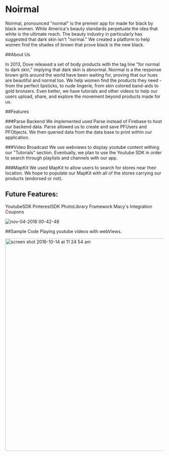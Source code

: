 # Noirmal  

Noirmal, pronounced "normal" is the premeir app for made for black by black women. While America's beauty standards perpetuate the idea that white is the ultimate reach. The beauty industry in particularly has suggested that dark skin isn't "normal." We created a platform to help women find the shades of brown that prove black is the new black. 

##About Us 

In 2013, Dove released a set of body products with the tag line "for normal to dark skin," implying that dark skin is abnormal. Noirmal is a the response brown girls around the world have been waiting for, proving that our hues are beautiful and normal too. We help women find the products they need - from the perfect lipsticks, to nude lingerie, from skin colored band-aids to gold bronzers. Even better, we have tutorials and other videos to help our users upload, share, and explore the movement beyond products made for us. 

##Features

###Parse Backend
We implemented used Parse instead of Firebase to host our backend data. Parse allowed us to create and save PFUsers and PFObjects. We then queried data from the data base to print within our application.

###Video Broadcast
We use webviews to display youtube content withing our "Tutorials" section. Eventually, we plan to use the Youtube SDK in order to search through playlists and channels with our app. 

###MapKit 
We used MapKit to allow users to search for stores near their location. We hope to populate our MapKit with all of the stores carrying our products (endorsed or not). 

 
 ## Future Features:
YoutubeSDK
PinterestSDK
PhotoLibrary Framework 
Macy's Integration 
Coupons


![nov-04-2016 00-42-48](https://cloud.githubusercontent.com/assets/20820597/19998053/ae96a752-a227-11e6-9456-d538d5e989e6.gif)



##Sample Code 
Playing youtube videos with webViews.  

<img width="674" alt="screen shot 2016-10-14 at 11 24 54 am" src="https://cloud.githubusercontent.com/assets/20820597/19398340/0bef8c66-9201-11e6-88b7-2cb492eb06e1.png">




